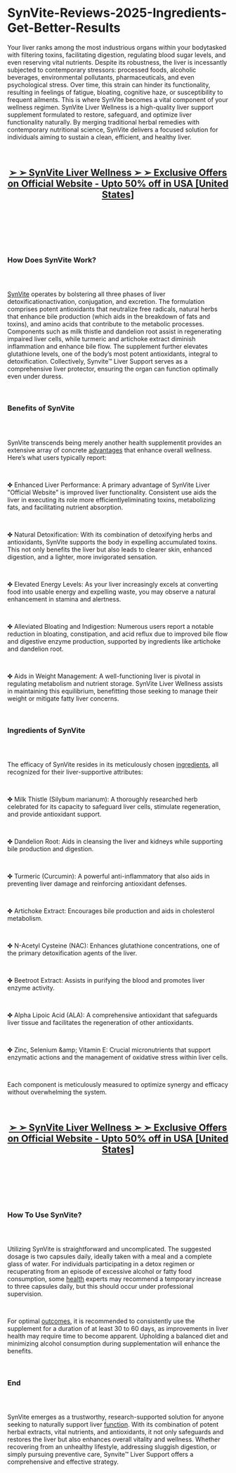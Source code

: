 # SynVite-Reviews-2025-Ingredients-Get-Better-Results

<p>Your liver ranks among the most industrious organs within your bodytasked with filtering toxins, facilitating digestion, regulating blood sugar levels, and even reserving vital nutrients. Despite its robustness, the liver is incessantly subjected to contemporary stressors: processed foods, alcoholic beverages, environmental pollutants, pharmaceuticals, and even psychological stress. Over time, this strain can hinder its functionality, resulting in feelings of fatigue, bloating, cognitive haze, or susceptibility to frequent ailments. This is where SynVite becomes a vital component of your wellness regimen. SynVite Liver Wellness is a high-quality liver support supplement formulated to restore, safeguard, and optimize liver functionality naturally. By merging traditional herbal remedies with contemporary nutritional science, SynVite delivers a focused solution for individuals aiming to sustain a clean, efficient, and healthy liver.</p>
<p>&nbsp;</p>
<h2 style="text-align: center;"><strong><a href="https://synviteliverwellness.com/go/checkout/">➢ ➢&nbsp;SynVite Liver Wellness ➢ ➢ Exclusive Offers on Official Website - Upto 50% off in USA [United States]</a></strong></h2>
<h2 style="text-align: center;">&nbsp;</h2>
<p><a href="https://synviteliverwellness.com/go/checkout/"><img src="https://storage.penzu.com/g/8AsdvwGLEEEbP2B9" alt="" /></a></p>
<p>&nbsp;</p>
<h3><strong>How Does SynVite Work?</strong></h3>
<h3>&nbsp;</h3>
<p><a href="https://synviteliverwellness.com/">SynVite</a>&nbsp;operates by bolstering all three phases of liver detoxificationactivation, conjugation, and excretion. The formulation comprises potent antioxidants that neutralize free radicals, natural herbs that enhance bile production (which aids in the breakdown of fats and toxins), and amino acids that contribute to the metabolic processes. Components such as milk thistle and dandelion root assist in regenerating impaired liver cells, while turmeric and artichoke extract diminish inflammation and enhance bile flow. The supplement further elevates glutathione levels, one of the body&rsquo;s most potent antioxidants, integral to detoxification. Collectively, Synvite&trade; Liver Support serves as a comprehensive liver protector, ensuring the organ can function optimally even under duress.</p>
<p>&nbsp;</p>
<h3><strong>Benefits of SynVite</strong></h3>
<h3>&nbsp;</h3>
<p>SynVite transcends being merely another health supplementit provides an extensive array of concrete&nbsp;<a href="https://us-sciatisoothe-us.com/">advantages</a>&nbsp;that enhance overall wellness. Here&rsquo;s what users typically report:</p>
<p>&nbsp;</p>
<p>✤ Enhanced Liver Performance: A primary advantage of SynVite Liver "Official Website" is improved liver functionality. Consistent use aids the liver in executing its role more efficientlyeliminating toxins, metabolizing fats, and facilitating nutrient absorption.</p>
<p>&nbsp;</p>
<p>✤ Natural Detoxification: With its combination of detoxifying herbs and antioxidants, SynVite supports the body in expelling accumulated toxins. This not only benefits the liver but also leads to clearer skin, enhanced digestion, and a lighter, more invigorated sensation.</p>
<p>&nbsp;</p>
<p>✤ Elevated Energy Levels: As your liver increasingly excels at converting food into usable energy and expelling waste, you may observe a natural enhancement in stamina and alertness.</p>
<p>&nbsp;</p>
<p>✤ Alleviated Bloating and Indigestion: Numerous users report a notable reduction in bloating, constipation, and acid reflux due to improved bile flow and digestive enzyme production, supported by ingredients like artichoke and dandelion root.</p>
<p>&nbsp;</p>
<p>✤ Aids in Weight Management: A well-functioning liver is pivotal in regulating metabolism and nutrient storage. SynVite Liver Wellness assists in maintaining this equilibrium, benefitting those seeking to manage their weight or mitigate fatty liver concerns.</p>
<p>&nbsp;</p>
<h3><strong>Ingredients of SynVite</strong></h3>
<h3>&nbsp;</h3>
<p>The efficacy of SynVite resides in its meticulously chosen&nbsp;<a href="https://the-echoxen.com/">ingredients</a>, all recognized for their liver-supportive attributes:</p>
<p>&nbsp;</p>
<p>✤ Milk Thistle (Silybum marianum): A thoroughly researched herb celebrated for its capacity to safeguard liver cells, stimulate regeneration, and provide antioxidant support.</p>
<p>&nbsp;</p>
<p>✤ Dandelion Root: Aids in cleansing the liver and kidneys while supporting bile production and digestion.</p>
<p>&nbsp;</p>
<p>✤ Turmeric (Curcumin): A powerful anti-inflammatory that also aids in preventing liver damage and reinforcing antioxidant defenses.</p>
<p>&nbsp;</p>
<p>✤ Artichoke Extract: Encourages bile production and aids in cholesterol metabolism.</p>
<p>&nbsp;</p>
<p>✤ N-Acetyl Cysteine (NAC): Enhances glutathione concentrations, one of the primary detoxification agents of the liver.</p>
<p>&nbsp;</p>
<p>✤ Beetroot Extract: Assists in purifying the blood and promotes liver enzyme activity.</p>
<p>&nbsp;</p>
<p>✤ Alpha Lipoic Acid (ALA): A comprehensive antioxidant that safeguards liver tissue and facilitates the regeneration of other antioxidants.</p>
<p>&nbsp;</p>
<p>✤ Zinc, Selenium &amp;amp; Vitamin E: Crucial micronutrients that support enzymatic actions and the management of oxidative stress within liver cells.</p>
<p>&nbsp;</p>
<p>Each component is meticulously measured to optimize synergy and efficacy without overwhelming the system.</p>
<p>&nbsp;</p>
<h2 style="text-align: center;"><strong><a href="https://synviteliverwellness.com/go/checkout/">➢ ➢&nbsp;SynVite Liver Wellness ➢ ➢ Exclusive Offers on Official Website - Upto 50% off in USA [United States]</a></strong></h2>
<h2 style="text-align: center;">&nbsp;</h2>
<p><a href="https://synviteliverwellness.com/go/checkout/"><img src="https://storage.penzu.com/g/oNFA2mi6KcrhrNrj" alt="" /></a></p>
<p>&nbsp;</p>
<h3><strong>How To Use SynVite?</strong></h3>
<h3>&nbsp;</h3>
<p>Utilizing SynVite is straightforward and uncomplicated. The suggested dosage is two capsules daily, ideally taken with a meal and a complete glass of water. For individuals participating in a detox regimen or recuperating from an episode of excessive alcohol or fatty food consumption, some&nbsp;<a href="https://sugar-renew.net/">health</a>&nbsp;experts may recommend a temporary increase to three capsules daily, but this should occur under professional supervision.</p>
<p>&nbsp;</p>
<p>For optimal&nbsp;<a href="https://theflexopril.com/">outcomes</a>, it is recommended to consistently use the supplement for a duration of at least 30 to 60 days, as improvements in liver health may require time to become apparent. Upholding a balanced diet and minimizing alcohol consumption during supplementation will enhance the benefits.</p>
<p>&nbsp;</p>
<h3><strong>End</strong></h3>
<h3>&nbsp;</h3>
<p>SynVite emerges as a trustworthy, research-supported solution for anyone seeking to naturally support liver&nbsp;<a href="https://jointglide-us.com/">function</a>. With its combination of potent herbal extracts, vital nutrients, and antioxidants, it not only safeguards and restores the liver but also enhances overall vitality and wellness. Whether recovering from an unhealthy lifestyle, addressing sluggish digestion, or simply pursuing preventive care, Synvite&trade; Liver Support offers a comprehensive and effective strategy.</p>
